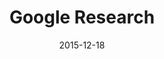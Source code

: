 ---
layout: site
title: "Google Research"
date: 2015-12-18
categories: [google]
version: 1.4.2
major: 1
minor: 4
patch: 2
slug: google-research
link: http://research.google.com/
submitter: lpolepeddi
permalink: /sites/:slug
---